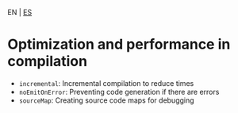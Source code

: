 <!-- MULTILANGUAJE MENU START -->
EN | [ES](https://lckpig.gitbook.io/es-practical-dev-handbook/typescript/advanced-tsconfig-configuration/compilation-optimization-performance)
<!-- MULTILANGUAJE MENU END -->

# Optimization and performance in compilation

- `incremental`: Incremental compilation to reduce times
- `noEmitOnError`: Preventing code generation if there are errors
- `sourceMap`: Creating source code maps for debugging 